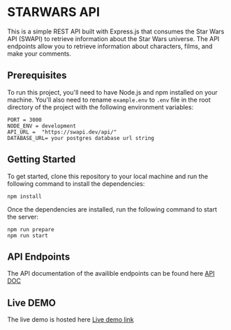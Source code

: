 
#  STARWARS API
This is a simple REST API built with Express.js that consumes the Star Wars API (SWAPI) to retrieve information about the Star Wars universe. The API endpoints allow you to retrieve information about characters, films, and make your comments.

  
##  Prerequisites

To run this project, you'll need to have Node.js and npm installed on your machine. You'll also need to rename `example.env` to `.env` file in the root directory of the project with the following environment variables:

    PORT = 3000
    NODE_ENV = development
    API_URL =  "https://swapi.dev/api/"
    DATABASE_URL= your postgres database url string
    
## Getting Started

To get started, clone this repository to your local machine and run the following command to install the dependencies:

    npm install
 Once the dependencies are installed, run the following command to start the server:
 

    npm run prepare
    npm run start

## API Endpoints

The API documentation of the availible endpoints can be found here
[API DOC](http://localhost:3000/api-doc)

## Live DEMO
The live demo is hosted here
[Live demo link](https://link%20to%20live%20demo)